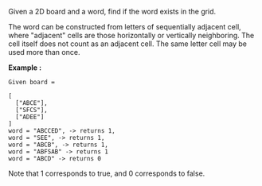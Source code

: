 Given a 2D board and a word, find if the word exists in the grid.

The word can be constructed from letters of sequentially adjacent cell, where "adjacent" cells are those horizontally or vertically neighboring. The cell itself does not count as an adjacent cell.
The same letter cell may be used more than once.

**Example :**
```
Given board =

[
  ["ABCE"],
  ["SFCS"],
  ["ADEE"]
]
word = "ABCCED", -> returns 1,
word = "SEE", -> returns 1,
word = "ABCB", -> returns 1,
word = "ABFSAB" -> returns 1
word = "ABCD" -> returns 0
```
Note that 1 corresponds to true, and 0 corresponds to false.